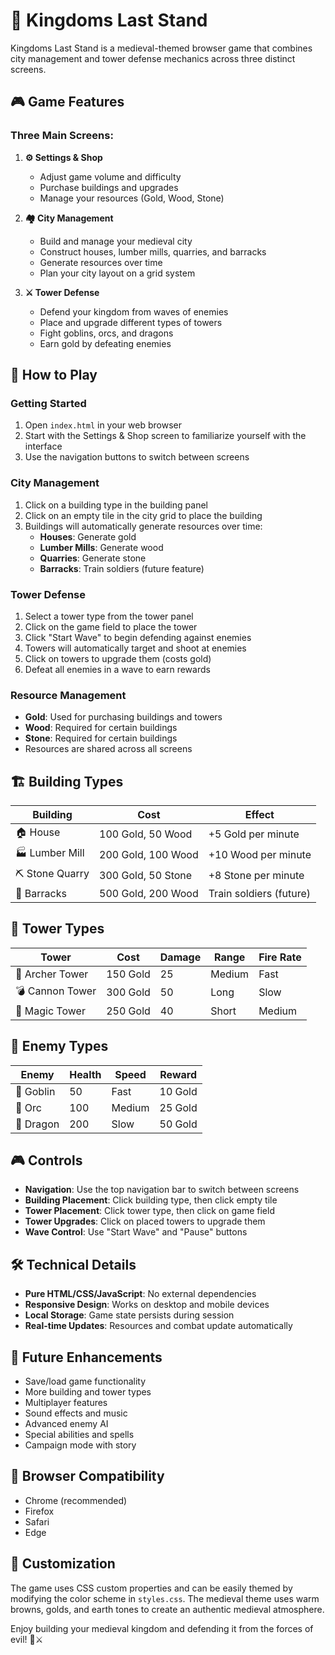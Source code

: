 # 🏰 Kingdoms Last Stand

Kingdoms Last Stand is a medieval-themed browser game that combines city management and tower defense mechanics across three distinct screens.

## 🎮 Game Features

### Three Main Screens:

1. **⚙️ Settings & Shop**
   - Adjust game volume and difficulty
   - Purchase buildings and upgrades
   - Manage your resources (Gold, Wood, Stone)

2. **🏘️ City Management**
   - Build and manage your medieval city
   - Construct houses, lumber mills, quarries, and barracks
   - Generate resources over time
   - Plan your city layout on a grid system

3. **⚔️ Tower Defense**
   - Defend your kingdom from waves of enemies
   - Place and upgrade different types of towers
   - Fight goblins, orcs, and dragons
   - Earn gold by defeating enemies

## 🎯 How to Play

### Getting Started
1. Open `index.html` in your web browser
2. Start with the Settings & Shop screen to familiarize yourself with the interface
3. Use the navigation buttons to switch between screens

### City Management
1. Click on a building type in the building panel
2. Click on an empty tile in the city grid to place the building
3. Buildings will automatically generate resources over time:
   - **Houses**: Generate gold
   - **Lumber Mills**: Generate wood
   - **Quarries**: Generate stone
   - **Barracks**: Train soldiers (future feature)

### Tower Defense
1. Select a tower type from the tower panel
2. Click on the game field to place the tower
3. Click "Start Wave" to begin defending against enemies
4. Towers will automatically target and shoot at enemies
5. Click on towers to upgrade them (costs gold)
6. Defeat all enemies in a wave to earn rewards

### Resource Management
- **Gold**: Used for purchasing buildings and towers
- **Wood**: Required for certain buildings
- **Stone**: Required for certain buildings
- Resources are shared across all screens

## 🏗️ Building Types

| Building | Cost | Effect |
|----------|------|--------|
| 🏠 House | 100 Gold, 50 Wood | +5 Gold per minute |
| 🏭 Lumber Mill | 200 Gold, 100 Wood | +10 Wood per minute |
| ⛏️ Stone Quarry | 300 Gold, 50 Stone | +8 Stone per minute |
| 🏰 Barracks | 500 Gold, 200 Wood | Train soldiers (future) |

## 🏹 Tower Types

| Tower | Cost | Damage | Range | Fire Rate |
|-------|------|--------|-------|-----------|
| 🏹 Archer Tower | 150 Gold | 25 | Medium | Fast |
| 💣 Cannon Tower | 300 Gold | 50 | Long | Slow |
| 🔮 Magic Tower | 250 Gold | 40 | Short | Medium |

## 👹 Enemy Types

| Enemy | Health | Speed | Reward |
|-------|--------|-------|--------|
| 👹 Goblin | 50 | Fast | 10 Gold |
| 👺 Orc | 100 | Medium | 25 Gold |
| 🐉 Dragon | 200 | Slow | 50 Gold |

## 🎮 Controls

- **Navigation**: Use the top navigation bar to switch between screens
- **Building Placement**: Click building type, then click empty tile
- **Tower Placement**: Click tower type, then click on game field
- **Tower Upgrades**: Click on placed towers to upgrade them
- **Wave Control**: Use "Start Wave" and "Pause" buttons

## 🛠️ Technical Details

- **Pure HTML/CSS/JavaScript**: No external dependencies
- **Responsive Design**: Works on desktop and mobile devices
- **Local Storage**: Game state persists during session
- **Real-time Updates**: Resources and combat update automatically

## 🚀 Future Enhancements

- Save/load game functionality
- More building and tower types
- Multiplayer features
- Sound effects and music
- Advanced enemy AI
- Special abilities and spells
- Campaign mode with story

## 📱 Browser Compatibility

- Chrome (recommended)
- Firefox
- Safari
- Edge

## 🎨 Customization

The game uses CSS custom properties and can be easily themed by modifying the color scheme in `styles.css`. The medieval theme uses warm browns, golds, and earth tones to create an authentic medieval atmosphere.

Enjoy building your medieval kingdom and defending it from the forces of evil! 🏰⚔️
